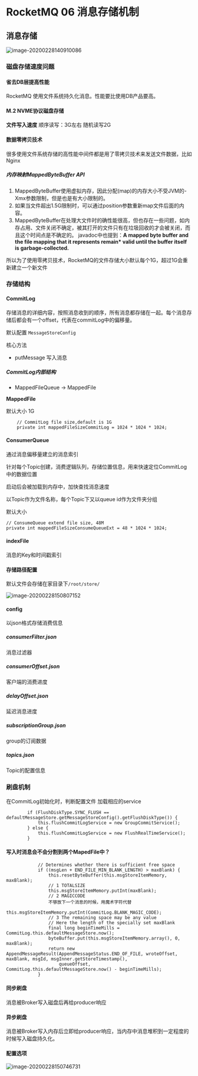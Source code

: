 # RocketMQ 06  消息存储机制

## 消息存储

![image-20200228140910086](../../../../images-02/image-20200228140910086.png)

### 磁盘存储速度问题

#### 省去DB层提高性能

RocketMQ 使用文件系统持久化消息。性能要比使用DB产品要高。





#### M.2 NVME协议磁盘存储

**文件写入速度** 顺序读写：3G左右 随机读写2G



#### 数据零拷贝技术

很多使用文件系统存储的高性能中间件都是用了零拷贝技术来发送文件数据，比如Nginx

##### 内存映射MappedByteBuffer API

1. MappedByteBuffer使用虚拟内存，因此分配(map)的内存大小不受JVM的-Xmx参数限制，但是也是有大小限制的。
2. 如果当文件超出1.5G限制时，可以通过position参数重新map文件后面的内容。
3. MappedByteBuffer在处理大文件时的确性能很高，但也存在一些问题，如内存占用、文件关闭不确定，被其打开的文件只有在垃圾回收的才会被关闭，而且这个时间点是不确定的。
   javadoc中也提到：**A mapped byte buffer and the file mapping that it represents remain\* valid until the buffer itself is garbage-collected.**



所以为了使用零拷贝技术，RocketMQ的文件存储大小默认每个1G，超过1G会重新建立一个新文件

### 存储结构

#### CommitLog

存储消息的详细内容，按照消息收到的顺序，所有消息都存储在一起。每个消息存储后都会有一个offset，代表在commitLog中的偏移量。

默认配置 `MessageStoreConfig`

核心方法

- putMessage 写入消息

##### CommitLog内部结构

- MappedFileQueue -> MappedFile

  

  

  

 **MappedFile**

默认大小 1G

```
    // CommitLog file size,default is 1G
    private int mappedFileSizeCommitLog = 1024 * 1024 * 1024;
```



#### ConsumerQueue

通过消息偏移量建立的消息索引

针对每个Topic创建，消费逻辑队列，存储位置信息，用来快速定位CommitLog中的数据位置

启动后会被加载到内存中，加快查找消息速度

以Topic作为文件名称，每个Topic下又以queue id作为文件夹分组



默认大小

    // ConsumeQueue extend file size, 48M
    private int mappedFileSizeConsumeQueueExt = 48 * 1024 * 1024;
#### indexFile

消息的Key和时间戳索引

#### 存储路径配置

默认文件会存储在家目录下`/root/store/`

![image-20200228150807152](../../../../images-02/image-20200228150807152.png)



#### config

以json格式存储消费信息

##### consumerFilter.json

消息过滤器

##### consumerOffset.json

客户端的消费进度

##### delayOffset.json

延迟消息进度

##### subscriptionGroup.json

group的订阅数据

##### topics.json

Topic的配置信息

### 刷盘机制

在CommitLog初始化时，判断配置文件 加载相应的service

```
        if (FlushDiskType.SYNC_FLUSH == defaultMessageStore.getMessageStoreConfig().getFlushDiskType()) {
            this.flushCommitLogService = new GroupCommitService();
        } else {
            this.flushCommitLogService = new FlushRealTimeService();
        }
```

#### 写入时消息会不会分割到两个MapedFile中？

```
            // Determines whether there is sufficient free space
            if ((msgLen + END_FILE_MIN_BLANK_LENGTH) > maxBlank) {
                this.resetByteBuffer(this.msgStoreItemMemory, maxBlank);
                // 1 TOTALSIZE
                this.msgStoreItemMemory.putInt(maxBlank);
                // 2 MAGICCODE
                不够放下一个消息的时候，用魔术字符代替
                this.msgStoreItemMemory.putInt(CommitLog.BLANK_MAGIC_CODE);
                // 3 The remaining space may be any value
                // Here the length of the specially set maxBlank
                final long beginTimeMills = CommitLog.this.defaultMessageStore.now();
                byteBuffer.put(this.msgStoreItemMemory.array(), 0, maxBlank);
                return new AppendMessageResult(AppendMessageStatus.END_OF_FILE, wroteOffset, maxBlank, msgId, msgInner.getStoreTimestamp(),
                    queueOffset, CommitLog.this.defaultMessageStore.now() - beginTimeMills);
            }
```



#### 同步刷盘

消息被Broker写入磁盘后再给producer响应

#### 异步刷盘

消息被Broker写入内存后立即给producer响应，当内存中消息堆积到一定程度的时候写入磁盘持久化。

#### 配置选项

![image-20200228150746731](../../../../images-02/image-20200228150746731.png)